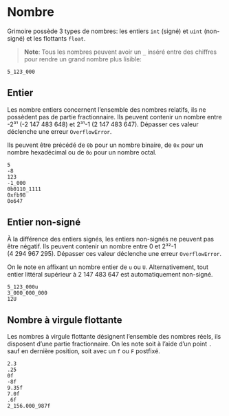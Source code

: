 # Nombre

Grimoire possède 3 types de nombres: les entiers `int` (signé) et `uint` (non-signé) et les flottants `float`.

> **Note**: Tous les nombres peuvent avoir un `_` inséré entre des chiffres pour rendre un grand nombre plus lisible:
```grimoire
5_123_000
```

## Entier

Les nombre entiers concernent l’ensemble des nombres relatifs, ils ne possèdent pas de partie fractionnaire.
Ils peuvent contenir un nombre entre -2³¹ (-2 147 483 648) et 2³¹-1 (2 147 483 647).
Dépasser ces valeur déclenche une erreur `OverflowError`.

Ils peuvent être précédé de `0b` pour un nombre binaire, de `0x` pour un nombre hexadécimal ou de `0o` pour un nombre octal.
```grimoire
5
-8
123
-1_000
0b0110_1111
0xfb98
0o647
```

## Entier non-signé

À la différence des entiers signés, les entiers non-signés ne peuvent pas être négatif.
Ils peuvent contenir un nombre entre 0 et 2³²-1 (4 294 967 295).
Dépasser ces valeur déclenche une erreur `OverflowError`.

On le note en affixant un nombre entier de `u` ou `U`.
Alternativement, tout entier littéral supérieur à 2 147 483 647 est automatiquement non-signé.

```grimoire
5_123_000u
3_000_000_000
12U
```

## Nombre à virgule flottante

Les nombres à virgule flottante désignent l’ensemble des nombres réels, ils disposent d’une partie fractionnaire.
On les note soit à l’aide d’un point `.` sauf en dernière position, soit avec un `f` ou `F` postfixé.
```grimoire
2.3
.25
0f
-8f
9.35f
7.0f
.6f
2_156.000_987f
```